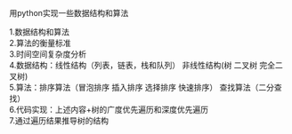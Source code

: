 用python实现一些数据结构和算法

1.数据结构和算法     
2.算法的衡量标准     
3.时间空间复杂度分析     
4.数据结构：线性结构（列表，链表，栈和队列） 非线性结构(树 二叉树 完全二叉树)     
5.算法：排序算法（冒泡排序 插入排序 选择排序 快速排序） 查找算法（二分查找）      
6.代码实现：上述内容+树的广度优先遍历和深度优先遍历     
7.通过遍历结果推导树的结构     

